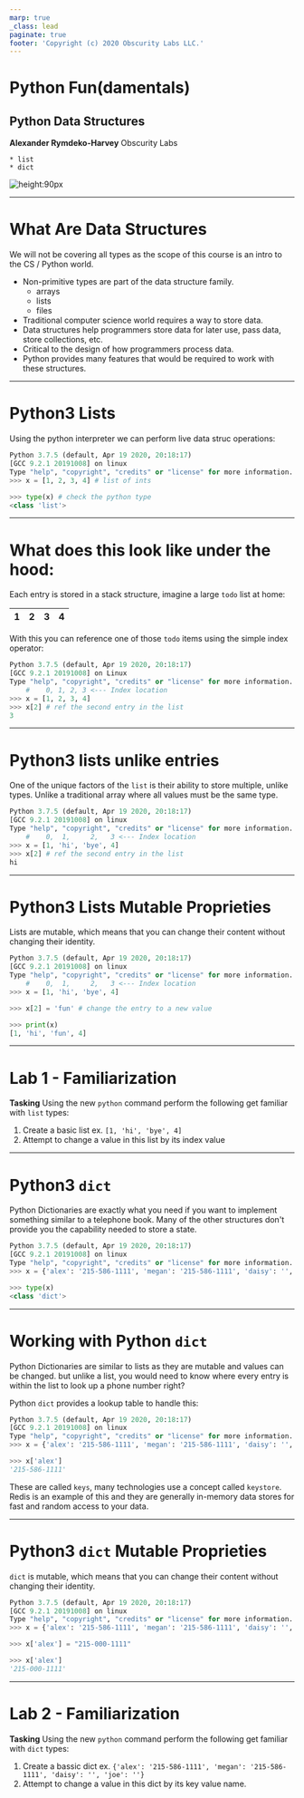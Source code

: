```yaml
---
marp: true
_class: lead
paginate: true
footer: 'Copyright (c) 2020 Obscurity Labs LLC.'
---
```


# Python Fun(damentals)
## Python Data Structures

**Alexander Rymdeko-Harvey**
Obscurity Labs
```text
* list
* dict
```
![height:90px](https://obscuritylabs.com/wp-content/uploads/2019/11/OL-3d-landscape-positive-transparent.png)

---
# What Are Data Structures
We will not be covering all types as the scope of this course is an intro to the CS / Python world.
* Non-primitive types are part of the data structure family.
    * arrays
    * lists
    * files
* Traditional computer science world requires a way to store data.
* Data structures help programmers store data for later use, pass data, store collections, etc.
* Critical to the design of how programmers process data.
* Python provides many features that would be required to work with these structures.

---
# Python3 Lists
Using the python interpreter we can perform live data struc operations:

```Python
Python 3.7.5 (default, Apr 19 2020, 20:18:17)
[GCC 9.2.1 20191008] on linux
Type "help", "copyright", "credits" or "license" for more information.
>>> x = [1, 2, 3, 4] # list of ints

>>> type(x) # check the python type
<class 'list'>
```

---
# What does this look like under the hood:

Each entry is stored in a stack structure, imagine a large `todo` list at home:

| 1 | 2 | 3 | 4 |
| - | - | - | - |

With this you can reference one of those `todo` items using the simple index operator:
```Python
Python 3.7.5 (default, Apr 19 2020, 20:18:17)
[GCC 9.2.1 20191008] on Linux
Type "help", "copyright", "credits" or "license" for more information.
    #    0, 1, 2, 3 <--- Index location
>>> x = [1, 2, 3, 4]
>>> x[2] # ref the second entry in the list
3
```

---
# Python3 lists unlike entries
One of the unique factors of the `list` is their ability to store multiple, unlike types. Unlike a traditional array where all values must be the same type.

```python
Python 3.7.5 (default, Apr 19 2020, 20:18:17)
[GCC 9.2.1 20191008] on linux
Type "help", "copyright", "credits" or "license" for more information.
    #    0,  1,     2,   3 <--- Index location
>>> x = [1, 'hi', 'bye', 4]
>>> x[2] # ref the second entry in the list
hi
```

---
# Python3 Lists Mutable Proprieties
Lists are mutable, which means that you can change their content without changing their identity.

```python
Python 3.7.5 (default, Apr 19 2020, 20:18:17)
[GCC 9.2.1 20191008] on linux
Type "help", "copyright", "credits" or "license" for more information.
    #    0,  1,     2,   3 <--- Index location
>>> x = [1, 'hi', 'bye', 4]

>>> x[2] = 'fun' # change the entry to a new value

>>> print(x)
[1, 'hi', 'fun', 4]

```


---
# Lab 1 - Familiarization
**Tasking**
Using the new `python` command perform the following get familiar with `list` types:
1. Create a basic list ex. `[1, 'hi', 'bye', 4]`
2. Attempt to change a value in this list by its index value

---
# Python3 `dict`
Python Dictionaries are exactly what you need if you want to implement something similar to a telephone book. Many of the other structures don't provide you the capability needed to store a state.

```Python
Python 3.7.5 (default, Apr 19 2020, 20:18:17)
[GCC 9.2.1 20191008] on linux
Type "help", "copyright", "credits" or "license" for more information.
>>> x = {'alex': '215-586-1111', 'megan': '215-586-1111', 'daisy': '', 'joe': ''}

>>> type(x)
<class 'dict'>

```

---
# Working with Python `dict`
Python Dictionaries are similar to lists as they are mutable and values can be changed. but unlike a list, you would need to know where every entry is within the list to look up a phone number right?

Python `dict` provides a lookup table to handle this:

```Python
Python 3.7.5 (default, Apr 19 2020, 20:18:17)
[GCC 9.2.1 20191008] on linux
Type "help", "copyright", "credits" or "license" for more information.
>>> x = {'alex': '215-586-1111', 'megan': '215-586-1111', 'daisy': '', 'joe': ''}

>>> x['alex']
'215-586-1111'
```

These are called `keys`, many technologies use a concept called `keystore`. Redis is an example of this and they are generally in-memory data stores for fast and random access to your data.

---
# Python3 `dict` Mutable Proprieties
`dict` is mutable, which means that you can change their content without changing their identity.

```Python
Python 3.7.5 (default, Apr 19 2020, 20:18:17)
[GCC 9.2.1 20191008] on linux
Type "help", "copyright", "credits" or "license" for more information.
>>> x = {'alex': '215-586-1111', 'megan': '215-586-1111', 'daisy': '', 'joe': ''}

>>> x['alex'] = "215-000-1111"

>>> x['alex']
'215-000-1111'

```

---
# Lab 2 - Familiarization
**Tasking**
Using the new `python` command perform the following get familiar with `dict` types:
1. Create a bassic dict ex. `{'alex': '215-586-1111', 'megan': '215-586-1111', 'daisy': '', 'joe': ''}`
2. Attempt to change a value in this dict by its key value name.

